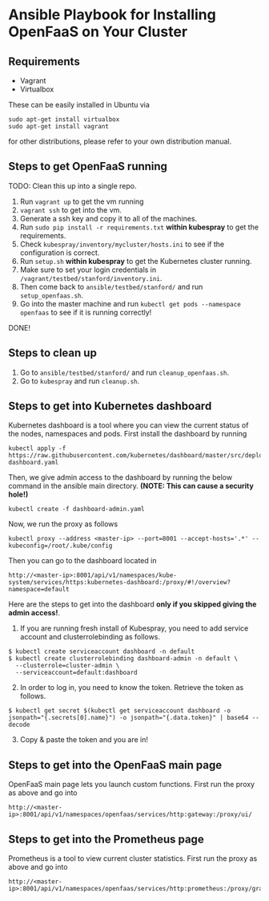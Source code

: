 # Ansible Playbook for Installing OpenFaaS on Your Cluster

## Requirements
* Vagrant
* Virtualbox

These can be easily installed in Ubuntu via
```
sudo apt-get install virtualbox
sudo apt-get install vagrant
```
for other distributions, please refer to your own distribution manual.

## Steps to get OpenFaaS running

TODO: Clean this up into a single repo.

1. Run `vagrant up` to get the vm running
2. `vagrant ssh` to get into the vm.
3. Generate a ssh key and copy it to all of the machines.
4. Run `sudo pip install -r requirements.txt` **within kubespray** to get the requirements.
5. Check `kubespray/inventory/mycluster/hosts.ini` to see if the configuration is correct.
6. Run `setup.sh` **within kubespray** to get the Kubernetes cluster running.
7. Make sure to set your login credentials in `/vagrant/testbed/stanford/inventory.ini`.
8. Then come back to `ansible/testbed/stanford/` and run `setup_openfaas.sh`.
9. Go into the master machine and run `kubectl get pods --namespace openfaas` to see if it is running correctly!

DONE!

## Steps to clean up

1. Go to `ansible/testbed/stanford/` and run `cleanup_openfaas.sh`. 
2. Go to `kubespray` and run `cleanup.sh`.

## Steps to get into Kubernetes dashboard
Kubernetes dashboard is a tool where you can view the current status of the nodes, namespaces and pods.
First install the dashboard by running
```
kubectl apply -f https://raw.githubusercontent.com/kubernetes/dashboard/master/src/deploy/recommended/kubernetes-dashboard.yaml
```
Then, we give admin access to the dashboard by running the below command in the ansible main directory. **(NOTE: This can cause a security hole!)**
```
kubectl create -f dashboard-admin.yaml
```
Now, we run the proxy as follows
```
kubectl proxy --address <master-ip> --port=8001 --accept-hosts='.*' --kubeconfig=/root/.kube/config
```
Then you can go to the dashboard located in 
```
http://<master-ip>:8001/api/v1/namespaces/kube-system/services/https:kubernetes-dashboard:/proxy/#!/overview?namespace=default
```

Here are the steps to get into the dashboard **only if you skipped giving the admin access!**.

1. If you are running fresh install of Kubespray, you need to add service account and clusterrolebinding as follows.
  ```
  $ kubectl create serviceaccount dashboard -n default
  $ kubectl create clusterrolebinding dashboard-admin -n default \
    --clusterrole=cluster-admin \
    --serviceaccount=default:dashboard
  ```
2. In order to log in, you need to know the token. Retrieve the token as follows.
  ```
  $ kubectl get secret $(kubectl get serviceaccount dashboard -o jsonpath="{.secrets[0].name}") -o jsonpath="{.data.token}" | base64 --decode
  ```
3. Copy & paste the token and you are in!

## Steps to get into the OpenFaaS main page
OpenFaaS main page lets you launch custom functions. First run the proxy as above and go into
```
http://<master-ip>:8001/api/v1/namespaces/openfaas/services/http:gateway:/proxy/ui/
```

## Steps to get into the Prometheus page
Prometheus is a tool to view current cluster statistics. First run the proxy as above and go into
```
http://<master-ip>:8001/api/v1/namespaces/openfaas/services/http:prometheus:/proxy/graph
```
